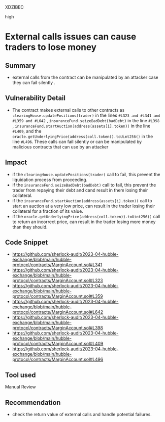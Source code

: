 XDZIBEC

high

# External calls issues can  cause traders to lose money

## Summary
- external calls  from the contract can be manipulated by an attacker case they can fail silently .
## Vulnerability Detail
- The contract makes external calls to other contracts as `clearingHouse.updatePositions(trader)` in the lines `#L323 and #L341 and #L359 and #L642` , `insuranceFund.seizeBadDebt(badDebt)` in the line `#L398` , `insuranceFund.startAuction(address(assets[i].token))` in the line `#L409`, and the `oracle.getUnderlyingPrice(address(coll.token)).toUint256()` in the line `#L496`.
These calls can fail silently or can  be manipulated by malicious contracts that can use by an attacker 
## Impact
- if  the `clearingHouse.updatePositions(trader)` call to fail, this prevent the liquidation process from proceeding.
- if the `insuranceFund.seizeBadDebt(badDebt)` call to fail, this  prevent the trader from repaying their debt and cand result in them losing their collateral.
- if the `insuranceFund.startAuction(address(assets[i].token))` call to start an auction at a very low price, can  result in the trader losing their collateral for a fraction of its value.
- if  the `oracle.getUnderlyingPrice(address(coll.token)).toUint256()` call to return an incorrect price, can result in the trader losing more money than they should.
## Code Snippet
- https://github.com/sherlock-audit/2023-04-hubble-exchange/blob/main/hubble-protocol/contracts/MarginAccount.sol#L341
- https://github.com/sherlock-audit/2023-04-hubble-exchange/blob/main/hubble-protocol/contracts/MarginAccount.sol#L323
- https://github.com/sherlock-audit/2023-04-hubble-exchange/blob/main/hubble-protocol/contracts/MarginAccount.sol#L359
- https://github.com/sherlock-audit/2023-04-hubble-exchange/blob/main/hubble-protocol/contracts/MarginAccount.sol#L642
- https://github.com/sherlock-audit/2023-04-hubble-exchange/blob/main/hubble-protocol/contracts/MarginAccount.sol#L398
- https://github.com/sherlock-audit/2023-04-hubble-exchange/blob/main/hubble-protocol/contracts/MarginAccount.sol#L409
- https://github.com/sherlock-audit/2023-04-hubble-exchange/blob/main/hubble-protocol/contracts/MarginAccount.sol#L496
## Tool used

Manual Review

## Recommendation
- check the return value of external calls and handle potential failures.
